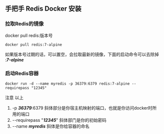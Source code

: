 ## 手把手 Redis Docker 安装

### 拉取Redis的镜像
docker pull redis:版本号

```
docker pull redis:7-alpine
```

如果版本号过期的话，可以置空，会拉取最新的镜像，下面的启动命令可以去除掉 :***7-alpine***
### 启动Redis容器

```
docker run -d --name myredis -p 36379:6379 redis:7-alpine --requirepass "12345"
```

注意 以上
1. -p ***36379***:6379  斜体部分是你宿主机映射的端口，也就是你访问docker时所用的端口
2. --requirepass "***12345***" 斜体部门是你的初始密码
3. --name ***myredis*** 斜体是你给容器的命名
